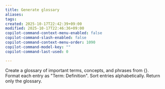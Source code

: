 ```yaml
---
title: Generate glossary
aliases:
tags:
created: 2025-10-17T22:42:39+09:00
modified: 2025-10-17T22:46:36+09:00
copilot-command-context-menu-enabled: false
copilot-command-slash-enabled: false
copilot-command-context-menu-order: 1090
copilot-command-model-key: ""
copilot-command-last-used: 0

---
```

Create a glossary of important terms, concepts, and phrases from {}. Format each entry as "Term: Definition". Sort entries alphabetically. Return only the glossary.
